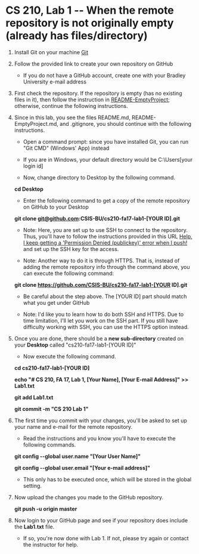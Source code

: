 # CS 210, Lab 1 -- When the remote repository is not originally empty (already has files/directory)

1. Install Git on your machine [Git](https://git-scm.com/)

1. Follow the provided link to create your own repository on GitHub

    * If you do not have a GitHub account, create one with your Bradley University e-mail address

1. First check the repository. If the repository is empty (has no existing files in it), then follow the instruction in [README-EmptyProject](README-EmptyProject.md); otherwise, continue the following instructions.

1. Since in this lab, you see the files README.md, README-EmptyProject.md, and .gitignore, you should continue with the following instructions.

    * Open a command prompt: since you have installed Git, you can run "Git CMD" (Windows' App) instead

    * If you are in Windows, your default directory would be C:\Users\[your login id]

    * Now, change directory to Desktop by the following command.

    **cd Desktop**

    * Enter the following command to get a copy of the remote repository on GitHub to your Desktop

    **git clone git@github.com:CSIS-BU/cs210-fa17-lab1-[YOUR ID].git**

    * Note: Here, you are set up to use SSH to connect to the repository. Thus, you'll have to follow the instructions provided in this URL [Help, I keep getting a 'Permission Denied (publickey)' error when I push!](https://gist.github.com/adamjohnson/5682757) and set up the SSH key for the access.

    * Note: Another way to do it is through HTTPS. That is, instead of adding the remote repository info through the command above, you can execute the following command:

    **git clone https://github.com/CSIS-BU/cs210-fa17-lab1-[YOUR ID].git**

    * Be careful about the step above. The [YOUR ID] part should match what you get under GitHub

    * Note: I'd like you to learn how to do both SSH and HTTPS. Due to time limitation, I'll let you work on the SSH part. If you still have difficulty working with SSH, you can use the HTTPS option instead.

1. Once you are done, there should be a **new sub-directory** created on your **Desktop** called "cs210-fa17-lab1-[YOUR ID]"

    * Now execute the following command.

    **cd cs210-fa17-lab1-[YOUR ID]**

    **echo "# CS 210, FA 17, Lab 1, [Your Name], [Your E-mail Address]" >> Lab1.txt**

    **git add Lab1.txt**

    **git commit -m "CS 210 Lab 1"**

1. The first time you commit with your changes, you'll be asked to set up your name and e-mail for the remote repository.

    * Read the instructions and you know you'll have to execute the following commands.

    **git config --global user.name "[Your User Name]"**

    **git config --global user.email "[Your e-mail address]"**

    * This only has to be executed once, which will be stored in the global setting.

1. Now upload the changes you made to the GitHub repository.

    **git push -u origin master**

1. Now login to your GitHub page and see if your repository does include the **Lab1.txt** file.

    * If so, you're now done with Lab 1. If not, please try again or contact the instructor for help.